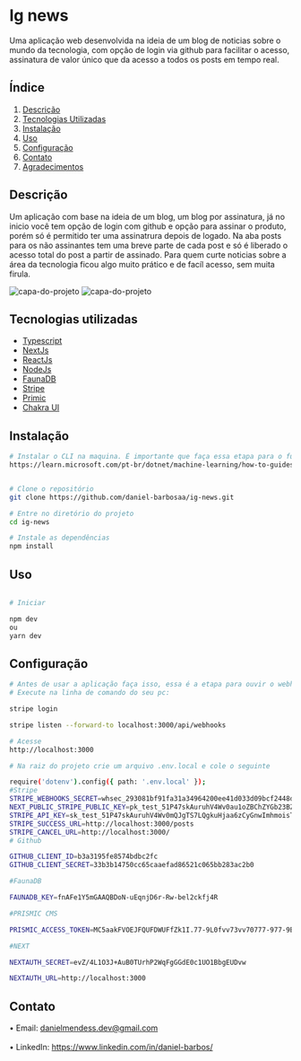 # Ig news

Uma aplicação web desenvolvida na ideia de um blog de noticias sobre o mundo da tecnologia, com opção de login via github para facilitar o acesso, assinatura de valor único que da acesso a todos os posts em tempo real.

##  Índice

1. [Descrição](#descrição)
2. [Tecnologias Utilizadas](#tecnologias-utilizadas)
3. [Instalação](#instalação)
4. [Uso](#uso)
5. [Configuração](#configuração)
6. [Contato](#contato)
7. [Agradecimentos](#agradecimentos)


## Descrição 

Um aplicação com base na ideia de um blog, um blog por assinatura, já no inicio você tem opção de login com github e opção para assinar o produto, porém só é permitido ter uma assinatrura depois de logado. Na aba posts para os não assinantes tem uma breve parte de cada post e só é liberado o acesso total do post a partir de assinado. Para quem curte noticias sobre a área da tecnologia ficou algo muito prático e de facíl acesso, sem muita firula.

<img src="https://github.com/daniel-barbosaa/ig-news/assets/101154066/26234b6a-0d79-493d-85e6-408856234ebd" alt="capa-do-projeto">
<img src="https://github.com/daniel-barbosaa/ig-news/assets/101154066/91e3541a-e7ab-4608-ac32-2b9cf6b4b568" alt="capa-do-projeto">


## Tecnologias utilizadas 

- [Typescript](https://www.typescriptlang.org/docs/)
- [NextJs](https://nextjs.org/docs)
- [ReactJs](https://legacy.reactjs.org/docs/getting-started.html)
- [NodeJs](https://nodejs.org/docs/latest/api/)
- [FaunaDB](https://docs.fauna.com/fauna/current/)
- [Stripe](https://docs.stripe.com/payments?payments=popular)
- [Primic](https://prismic.io/docs)
- [Chakra UI](https://v2.chakra-ui.com/docs/components)


## Instalação

```sh
# Instalar o CLI na maquina. É importante que faça essa etapa para o funcionamento correto da aplicação
https://learn.microsoft.com/pt-br/dotnet/machine-learning/how-to-guides/install-ml-net-cli?tabs=windows


# Clone o repositório
git clone https://github.com/daniel-barbosaa/ig-news.git

# Entre no diretório do projeto
cd ig-news

# Instale as dependências
npm install

```

## Uso

```sh

# Iniciar

npm dev
ou
yarn dev

```
## Configuração

```sh
# Antes de usar a aplicação faça isso, essa é a etapa para ouvir o webhooks da aplicação para que funcione conforme o esperado
# Execute na linha de comando do seu pc:

stripe login

stripe listen --forward-to localhost:3000/api/webhooks

# Acesse
http://localhost:3000

# Na raiz do projeto crie um arquivo .env.local e cole o seguinte

require('dotenv').config({ path: '.env.local' });
#Stripe
STRIPE_WEBHOOKS_SECRET=whsec_293081bf91fa31a34964200ee41d033d09bcf2448df5bbe1ef3b1480153fccc8
NEXT_PUBLIC_STRIPE_PUBLIC_KEY=pk_test_51P47skAuruhV4Wv0au1oZBChZYGb23BZb30gPTWL3poARWUiUHhleEDlmXWcdeAyyWxFdNJbL4fj69uxraUVaLPn000UgOM0LI
STRIPE_API_KEY=sk_test_51P47skAuruhV4Wv0mQJgTS7LQgkuHjaa6zCyGnwImhmoisTKz5t08anRhOBShhu9fVSs2Ts6E5LC5zZkucPZ1OqZ00welrzgRb
STRIPE_SUCCESS_URL=http://localhost:3000/posts
STRIPE_CANCEL_URL=http://localhost:3000/
# Github

GITHUB_CLIENT_ID=b3a3195fe8574bdbc2fc
GITHUB_CLIENT_SECRET=33b3b14750cc65caaefad86521c065bb283ac2b0 

#FaunaDB

FAUNADB_KEY=fnAFe1Y5mGAAQBDoN-uEqnjD6r-Rw-bel2ckfj4R

#PRISMIC CMS

PRISMIC_ACCESS_TOKEN=MC5aakFVOEJFQUFDWUFfZk1I.77-9L0fvv73vv70777-977-9B--_ve-_vQJM77-977-977-9Dz_vv70JVHJ3FX7vv70rO1zvv71P77-9

#NEXT 

NEXTAUTH_SECRET=evZ/4L1O3J+AuB0TUrhP2WqFgGGdE0c1UO1BbgEUDvw

NEXTAUTH_URL=http://localhost:3000

```

## Contato

• Email: danielmendess.dev@gmail.com <br></br>
• LinkedIn: https://www.linkedin.com/in/daniel-barbos/




